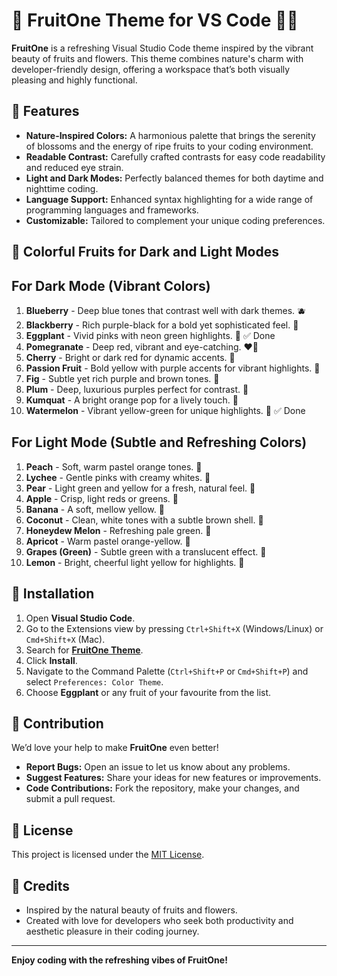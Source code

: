 # 🌸 FruitOne Theme for VS Code 🍇🍊

**FruitOne** is a refreshing Visual Studio Code theme inspired by the vibrant beauty of fruits and flowers. This theme combines nature's charm with developer-friendly design, offering a workspace that’s both visually pleasing and highly functional.


## 🌟 Features
- **Nature-Inspired Colors:** A harmonious palette that brings the serenity of blossoms and the energy of ripe fruits to your coding environment.
- **Readable Contrast:** Carefully crafted contrasts for easy code readability and reduced eye strain.
- **Light and Dark Modes:** Perfectly balanced themes for both daytime and nighttime coding.
- **Language Support:** Enhanced syntax highlighting for a wide range of programming languages and frameworks.
- **Customizable:** Tailored to complement your unique coding preferences.


## 🎨 Colorful Fruits for Dark and Light Modes

## **For Dark Mode (Vibrant Colors)**   
1. **Blueberry** - Deep blue tones that contrast well with dark themes. 🫐  
2. **Blackberry** - Rich purple-black for a bold yet sophisticated feel. 🍇  
3. **Eggplant** - Vivid pinks with neon green highlights. 🍆                        ✅  Done
4. **Pomegranate** - Deep red, vibrant and eye-catching. ❤️‍🔥  
5. **Cherry** - Bright or dark red for dynamic accents. 🍒  
6. **Passion Fruit** - Bold yellow with purple accents for vibrant highlights. 🍈  
7. **Fig** - Subtle yet rich purple and brown tones. 🌰  
8. **Plum** - Deep, luxurious purples perfect for contrast. 🍇  
9. **Kumquat** - A bright orange pop for a lively touch. 🍊  
10. **Watermelon** - Vibrant yellow-green for unique highlights. 🍉                 ✅ Done

## **For Light Mode (Subtle and Refreshing Colors)**  
1. **Peach** - Soft, warm pastel orange tones. 🍑  
2. **Lychee** - Gentle pinks with creamy whites. 🍒  
3. **Pear** - Light green and yellow for a fresh, natural feel. 🍐  
4. **Apple** - Crisp, light reds or greens. 🍏  
5. **Banana** - A soft, mellow yellow. 🍌  
6. **Coconut** - Clean, white tones with a subtle brown shell. 🥥  
7. **Honeydew Melon** - Refreshing pale green. 🍈  
8. **Apricot** - Warm pastel orange-yellow. 🍊  
9. **Grapes (Green)** - Subtle green with a translucent effect. 🍇  
10. **Lemon** - Bright, cheerful light yellow for highlights. 🍋  


## 🚀 Installation
1. Open **Visual Studio Code**.
2. Go to the Extensions view by pressing `Ctrl+Shift+X` (Windows/Linux) or `Cmd+Shift+X` (Mac).
3. Search for **[FruitOne Theme](https://marketplace.visualstudio.com/items?itemName=wasiu.fruitone-themes)**.
4. Click **Install**.
5. Navigate to the Command Palette (`Ctrl+Shift+P` or `Cmd+Shift+P`) and select `Preferences: Color Theme`.
6. Choose **Eggplant** or any fruit of your favourite from the list.



## 🥭 Contribution
We’d love your help to make **FruitOne** even better!
- **Report Bugs:** Open an issue to let us know about any problems.
- **Suggest Features:** Share your ideas for new features or improvements.
- **Code Contributions:** Fork the repository, make your changes, and submit a pull request.



## 📄 License
This project is licensed under the [MIT License](LICENSE).



## 🌸 Credits
- Inspired by the natural beauty of fruits and flowers.
- Created with love for developers who seek both productivity and aesthetic pleasure in their coding journey.

---

**Enjoy coding with the refreshing vibes of FruitOne!**
